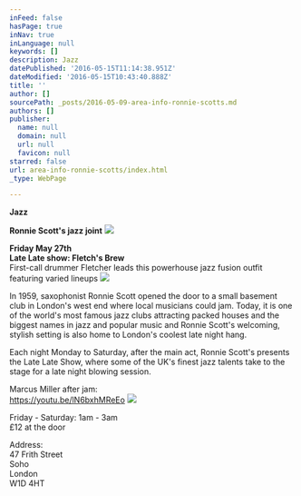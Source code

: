 ```yaml
---
inFeed: false
hasPage: true
inNav: true
inLanguage: null
keywords: []
description: Jazz
datePublished: '2016-05-15T11:14:38.951Z'
dateModified: '2016-05-15T10:43:40.888Z'
title: ''
author: []
sourcePath: _posts/2016-05-09-area-info-ronnie-scotts.md
authors: []
publisher:
  name: null
  domain: null
  url: null
  favicon: null
starred: false
url: area-info-ronnie-scotts/index.html
_type: WebPage

---
```

**Jazz**

**Ronnie Scott's jazz joint**
![](https://the-grid-user-content.s3-us-west-2.amazonaws.com/d98b6a59-4567-42ff-ba54-ca1f432605a2.jpg)

**Friday May 27th  
Late Late show: Fletch's Brew**  
First-call drummer Fletcher leads this powerhouse jazz fusion outfit featuring varied lineups
![](https://the-grid-user-content.s3-us-west-2.amazonaws.com/fe3e2e8d-d594-4bfa-b047-dbafe3ccae6f.jpg)

In 1959, saxophonist Ronnie Scott opened the door to a small basement club in London's west end where local musicians could jam. Today, it is one of the world's most famous jazz clubs attracting packed houses and the biggest names in jazz and popular music and Ronnie Scott's welcoming, stylish setting is also home to London's coolest late night hang.

Each night Monday to Saturday, after the main act, Ronnie Scott's presents the Late Late Show, where some of the UK's finest jazz talents take to the stage for a late night blowing session.

Marcus Miller after jam:  
https://youtu.be/lN6bxhMReEo
![](https://imgflo.herokuapp.com/graph/vahj1ThiexotieMo/6f40e9285aa7e175ca479bdfa2b05716/passthrough.jpg?height=600&input=https%3A%2F%2Fthe-grid-user-content.s3-us-west-2.amazonaws.com%2Fabb9f8fe-8788-4648-96a7-e6ea1558772c.jpg)

Friday - Saturday: 1am - 3am  
£12 at the door

Address:  
47 Frith Street  
Soho  
London  
W1D 4HT